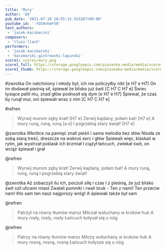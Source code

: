 ```yaml
---
title: 'Mury'
author: 'DX'
pub_date: '2011-07-19 18:55:15.553287+00:00'
youtube_id: '-YGS9vhmFS0'
text_authors:
 - 'jacek-kaczmarski'
composers:
 - 'lluis-llach'
performers:
 - 'jacek-kaczmarski'
 - 'kaczmarski-gintrowski-lapinski'
score1: scores/mury.png
score1_full: https://storage.googleapis.com/piosenka-media/media/scores/mury.png
score1_thumb: https://storage.googleapis.com/piosenka-media/media/scores/mury.png.180x0_q85_upscale.jpg
---
```


#zwrotka
On natchniony i młody był, ich nie policzyłby nikt [e H7 e H7]
On im dodawał pieśnią sił, śpiewał że blisko już świt [C H7 C H7 e]
Świec tysiące palili mu, znad głów podnosił się dym [e H7 e H7]
Śpiewał, że czas by runął mur, oni śpiewali wraz z nim [C H7 C H7 e]

#refren
>Wyrwij murom zęby krat! [H7 e]
>Zerwij kajdany, połam bat! [H7 e]
>A mury runą, runą, runą [a e]
>I pogrzebią stary świat! [H7 e]

@zwrotka
Wkrótce na pamięć znali pieśń i sama melodia bez słów
Niosła ze sobą starą treść, dreszcze na wskroś serc i głów
Śpiewali więc, klaskali w rytm, jak wystrzał poklask ich brzmiał
I ciążył łańcuch, zwlekał świt, on wciąż śpiewał i grał

@refren
>Wyrwij murom zęby krat!
>Zerwij kajdany, połam bat!
>A mury runą, runą, runą
>I pogrzebią stary świat!

@zwrotka
Aż zobaczyli ilu ich, poczuli siłę i czas
I z pieśnią, że już blisko świt szli ulicami miast
Zwalali pomniki i rwali bruk - Ten z nami! Ten przeciw nam!
Kto sam ten nasz najgorszy wróg! A śpiewak także był sam

@refren
>Patrzył na równy tłumów marsz
>Milczał wsłuchany w kroków huk
>A mury rosły, rosły, rosły
>Łańcuch kołysał się u nóg

@refren
>Patrzy na równy tłumów marsz
>Milczy wsłuchany w kroków huk
>A mury rosną, rosną, rosną
>Łańcuch kołysze się u nóg